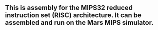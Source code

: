 ## This is assembly for the MIPS32 reduced instruction set (RISC) architecture. It can be assembled and run on the Mars MIPS simulator.
